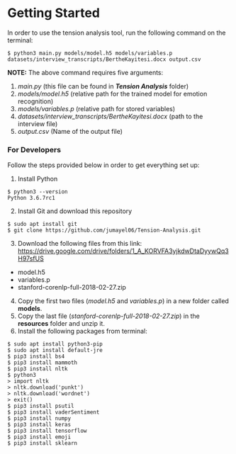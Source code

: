 # Getting Started


In order to use the tension analysis tool, run the following command on
the terminal:


```console
$ python3 main.py models/model.h5 models/variables.p datasets/interview_transcripts/BertheKayitesi.docx output.csv
```

**NOTE:**
The above command requires five arguments:

1. *main.py* (this file can be found in ***Tension Analysis*** folder)
2. *models/model.h5* (relative path for the trained model for emotion recognition)
3. *models/variables.p* (relative path for stored variables)
4. *datasets/interview_transcripts/BertheKayitesi.docx* (path to the interview file)
5. *output.csv* (Name of the output file)


### For Developers

Follow the steps provided below in order to get everything set up:

1. Install Python
```console
$ python3 --version
Python 3.6.7rc1
```
2. Install Git and download this repository
```console
$ sudo apt install git
$ git clone https://github.com/jumayel06/Tension-Analysis.git
```
3. Download the following files from this link: https://drive.google.com/drive/folders/1_A_KORVFA3yjkdwDtaDyywQq3H97sfUS
* model.h5
* variables.p
* stanford-corenlp-full-2018-02-27.zip

4. Copy the first two files (*model.h5* and *variables.p*) in a new folder called **models**.
5. Copy the last file (*stanford-corenlp-full-2018-02-27.zip*) in the **resources** folder and unzip it.
6. Install the following packages from terminal:
```console
$ sudo apt install python3-pip
$ sudo apt install default-jre
$ pip3 install bs4
$ pip3 install mammoth
$ pip3 install nltk
$ python3
> import nltk
> nltk.download('punkt')
> nltk.download('wordnet')
> exit()
$ pip3 install psutil
$ pip3 install vaderSentiment
$ pip3 install numpy
$ pip3 install keras
$ pip3 install tensorflow
$ pip3 install emoji
$ pip3 install sklearn
```